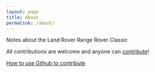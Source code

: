 ```yaml
---
layout: page
title: About
permalink: /about/
---
```


Notes about the Land Rover Range Rover Classic

All contributions are welcome and anyone can [contribute](https://github.com/rangeroverclassic/rangeroverclassic.github.io)!

[How to use Github to contribute](https://guides.github.com/activities/hello-world/)
